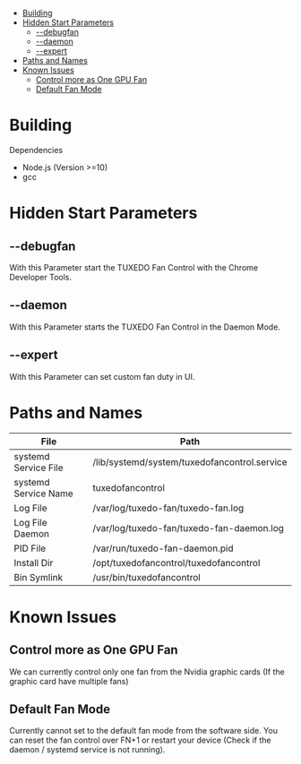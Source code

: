 <!-- TOC -->

- [Building](#building)
- [Hidden Start Parameters](#hidden-start-parameters)
    - [--debugfan](#--debugfan)
    - [--daemon](#--daemon)
    - [--expert](#--expert)
- [Paths and Names](#paths-and-names)
- [Known Issues](#known-issues)
    - [Control more as One GPU Fan](#control-more-as-one-gpu-fan)
    - [Default Fan Mode](#default-fan-mode)

<!-- /TOC -->

# Building

Dependencies
- Node.js (Version >=10)
- gcc

# Hidden Start Parameters

## --debugfan
With this Parameter start the TUXEDO Fan Control with the Chrome Developer Tools.

## --daemon
With this Parameter starts the TUXEDO Fan Control in the Daemon Mode.

## --expert
With this Parameter can set custom fan duty in UI.

# Paths and Names

| File                  | Path                                          |
|-----------------------|-----------------------------------------------|
| systemd Service File  | /lib/systemd/system/tuxedofancontrol.service  |
| systemd Service Name  | tuxedofancontrol                              |
| Log File              | /var/log/tuxedo-fan/tuxedo-fan.log            |
| Log File Daemon       | /var/log/tuxedo-fan/tuxedo-fan-daemon.log     |
| PID File              | /var/run/tuxedo-fan-daemon.pid                |
| Install Dir           | /opt/tuxedofancontrol/tuxedofancontrol        |
| Bin Symlink           | /usr/bin/tuxedofancontrol                     |

# Known Issues

## Control more as One GPU Fan
We can currently control only one fan from the Nvidia graphic cards (If the graphic card have multiple fans)

## Default Fan Mode
Currently cannot set to the default fan mode from the software side. You can reset the fan control over FN+1 or restart your device (Check if the daemon / systemd service is not running).

